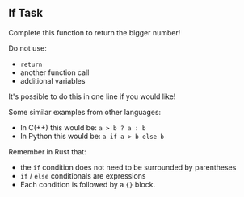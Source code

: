 ## If Task

Complete this function to return the bigger number!

Do not use:

* `return`
* another function call
* additional variables

<div class="hint">
  It's possible to do this in one line if you would like!

  Some similar examples from other languages:
  - In C(++) this would be: `a > b ? a : b`
  - In Python this would be:  `a if a > b else b`

  Remember in Rust that:
  - the `if` condition does not need to be surrounded by parentheses
  - `if` / `else` conditionals are expressions
  - Each condition is followed by a `{}` block.
</div>
